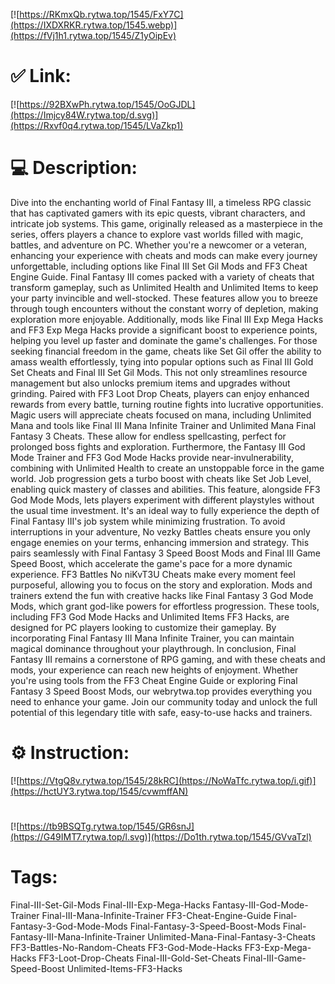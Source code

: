 [![https://RKmxQb.rytwa.top/1545/FxY7C](https://IXDXRKR.rytwa.top/1545.webp)](https://fVj1h1.rytwa.top/1545/Z1yOipEv)
# ✅ Link:
[![https://92BXwPh.rytwa.top/1545/OoGJDL](https://Imjcy84W.rytwa.top/d.svg)](https://Rxvf0q4.rytwa.top/1545/LVaZkp1)
# 💻 Description:
Dive into the enchanting world of Final Fantasy III, a timeless RPG classic that has captivated gamers with its epic quests, vibrant characters, and intricate job systems. This game, originally released as a masterpiece in the series, offers players a chance to explore vast worlds filled with magic, battles, and adventure on PC. Whether you're a newcomer or a veteran, enhancing your experience with cheats and mods can make every journey unforgettable, including options like Final III Set Gil Mods and FF3 Cheat Engine Guide.
Final Fantasy III comes packed with a variety of cheats that transform gameplay, such as Unlimited Health and Unlimited Items to keep your party invincible and well-stocked. These features allow you to breeze through tough encounters without the constant worry of depletion, making exploration more enjoyable. Additionally, mods like Final III Exp Mega Hacks and FF3 Exp Mega Hacks provide a significant boost to experience points, helping you level up faster and dominate the game's challenges.
For those seeking financial freedom in the game, cheats like Set Gil offer the ability to amass wealth effortlessly, tying into popular options such as Final III Gold Set Cheats and Final III Set Gil Mods. This not only streamlines resource management but also unlocks premium items and upgrades without grinding. Paired with FF3 Loot Drop Cheats, players can enjoy enhanced rewards from every battle, turning routine fights into lucrative opportunities.
Magic users will appreciate cheats focused on mana, including Unlimited Mana and tools like Final III Mana Infinite Trainer and Unlimited Mana Final Fantasy 3 Cheats. These allow for endless spellcasting, perfect for prolonged boss fights and exploration. Furthermore, the Fantasy III God Mode Trainer and FF3 God Mode Hacks provide near-invulnerability, combining with Unlimited Health to create an unstoppable force in the game world.
Job progression gets a turbo boost with cheats like Set Job Level, enabling quick mastery of classes and abilities. This feature, alongside FF3 God Mode Mods, lets players experiment with different playstyles without the usual time investment. It's an ideal way to fully experience the depth of Final Fantasy III's job system while minimizing frustration.
To avoid interruptions in your adventure, No vezky Battles cheats ensure you only engage enemies on your terms, enhancing immersion and strategy. This pairs seamlessly with Final Fantasy 3 Speed Boost Mods and Final III Game Speed Boost, which accelerate the game's pace for a more dynamic experience. FF3 Battles No niKvT3U Cheats make every moment feel purposeful, allowing you to focus on the story and exploration.
Mods and trainers extend the fun with creative hacks like Final Fantasy 3 God Mode Mods, which grant god-like powers for effortless progression. These tools, including FF3 God Mode Hacks and Unlimited Items FF3 Hacks, are designed for PC players looking to customize their gameplay. By incorporating Final Fantasy III Mana Infinite Trainer, you can maintain magical dominance throughout your playthrough.
In conclusion, Final Fantasy III remains a cornerstone of RPG gaming, and with these cheats and mods, your experience can reach new heights of enjoyment. Whether you're using tools from the FF3 Cheat Engine Guide or exploring Final Fantasy 3 Speed Boost Mods, our webrytwa.top provides everything you need to enhance your game. Join our community today and unlock the full potential of this legendary title with safe, easy-to-use hacks and trainers.

# ⚙️ Instruction:
[![https://VtgQ8v.rytwa.top/1545/28kRC](https://NoWaTfc.rytwa.top/i.gif)](https://hctUY3.rytwa.top/1545/cvwmffAN)
#
[![https://tb9BSQTg.rytwa.top/1545/GR6snJ](https://G49IMT7.rytwa.top/l.svg)](https://Do1th.rytwa.top/1545/GVvaTzl)
# Tags:
Final-III-Set-Gil-Mods Final-III-Exp-Mega-Hacks Fantasy-III-God-Mode-Trainer Final-III-Mana-Infinite-Trainer FF3-Cheat-Engine-Guide Final-Fantasy-3-God-Mode-Mods Final-Fantasy-3-Speed-Boost-Mods Final-Fantasy-III-Mana-Infinite-Trainer Unlimited-Mana-Final-Fantasy-3-Cheats FF3-Battles-No-Random-Cheats FF3-God-Mode-Hacks FF3-Exp-Mega-Hacks FF3-Loot-Drop-Cheats Final-III-Gold-Set-Cheats Final-III-Game-Speed-Boost Unlimited-Items-FF3-Hacks






